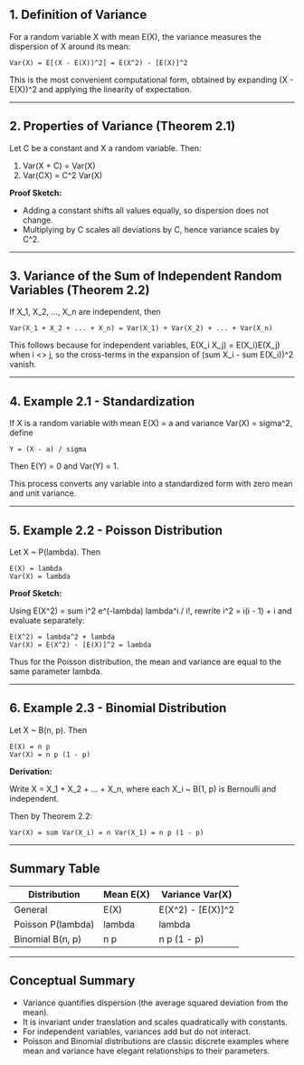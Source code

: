 ## 1. Definition of Variance

For a random variable X with mean E(X), the variance measures the dispersion of X around its mean:

```
Var(X) = E[(X - E(X))^2] = E(X^2) - [E(X)]^2
```

This is the most convenient computational form, obtained by expanding (X - E(X))^2 and applying the linearity of expectation.

---

## 2. Properties of Variance (Theorem 2.1)

Let C be a constant and X a random variable. Then:

1. Var(X + C) = Var(X)
2. Var(CX) = C^2 Var(X)

**Proof Sketch:**

- Adding a constant shifts all values equally, so dispersion does not change.
- Multiplying by C scales all deviations by C, hence variance scales by C^2.

---

## 3. Variance of the Sum of Independent Random Variables (Theorem 2.2)

If X_1, X_2, ..., X_n are independent, then

```
Var(X_1 + X_2 + ... + X_n) = Var(X_1) + Var(X_2) + ... + Var(X_n)
```

This follows because for independent variables, E(X_i X_j) = E(X_i)E(X_j) when i <> j, so the cross-terms in the expansion of (sum X_i - sum E(X_i))^2 vanish.

---

## 4. Example 2.1 - Standardization

If X is a random variable with mean E(X) = a and variance Var(X) = sigma^2, define

```
Y = (X - a) / sigma
```

Then E(Y) = 0 and Var(Y) = 1.

This process converts any variable into a standardized form with zero mean and unit variance.

---

## 5. Example 2.2 - Poisson Distribution

Let X ~ P(lambda). Then

```
E(X) = lambda
Var(X) = lambda
```

**Proof Sketch:**

Using E(X^2) = sum i^2 e^(-lambda) lambda^i / i!, rewrite i^2 = i(i - 1) + i and evaluate separately:

```
E(X^2) = lambda^2 + lambda
Var(X) = E(X^2) - [E(X)]^2 = lambda
```

Thus for the Poisson distribution, the mean and variance are equal to the same parameter lambda.

---

## 6. Example 2.3 - Binomial Distribution

Let X ~ B(n, p). Then

```
E(X) = n p
Var(X) = n p (1 - p)
```

**Derivation:**

Write X = X_1 + X_2 + ... + X_n, where each X_i ~ B(1, p) is Bernoulli and independent.

Then by Theorem 2.2:

```
Var(X) = sum Var(X_i) = n Var(X_1) = n p (1 - p)
```

---

## Summary Table

| Distribution | Mean E(X) | Variance Var(X) |
|--------------|-----------|-----------------|
| General | E(X) | E(X^2) - [E(X)]^2 |
| Poisson P(lambda) | lambda | lambda |
| Binomial B(n, p) | n p | n p (1 - p) |

---

## Conceptual Summary

- Variance quantifies dispersion (the average squared deviation from the mean).
- It is invariant under translation and scales quadratically with constants.
- For independent variables, variances add but do not interact.
- Poisson and Binomial distributions are classic discrete examples where mean and variance have elegant relationships to their parameters.
